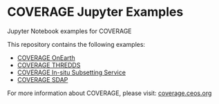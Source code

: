 # COVERAGE Jupyter Examples

Jupyter Notebook examples for COVERAGE

This repository contains the following examples:

* [COVERAGE OnEarth](coverage-onearth.ipynb)
* [COVERAGE THREDDS](coverage-thredds.ipynb)
* [COVERAGE In-situ Subsetting Service](coverage-iss.ipynb)
* [COVERAGE SDAP](coverage-sdap)

For more information about COVERAGE, please visit: [coverage.ceos.org](https://coverage.ceos.org/)
